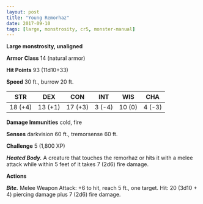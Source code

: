 ```yaml
---
layout: post
title: "Young Remorhaz"
date: 2017-09-10
tags: [large, monstrosity, cr5, monster-manual]
---
```


**Large monstrosity, unaligned**

**Armor Class** 14 (natural armor)

**Hit Points** 93 (11d10+33)

**Speed** 30 ft., burrow 20 ft.

|   STR   |   DEX   |   CON   |   INT   |   WIS   |   CHA   |
|:-----:|:-----:|:-----:|:-----:|:-----:|:-----:|
| 18 (+4) | 13 (+1) | 17 (+3) | 3 (-4) | 10 (0) | 4 (-3) |

**Damage Immunities** cold, fire

**Senses** darkvision 60 ft., tremorsense 60 ft.

**Challenge** 5 (1,800 XP)

***Heated Body.*** A creature that touches the remorhaz or hits it with a melee attack while within 5 feet of it takes 7 (2d6) fire damage.

**Actions**

***Bite.*** Melee Weapon Attack: +6 to hit, reach 5 ft., one target. Hit: 20 (3d10 + 4) piercing damage plus 7 (2d6) fire damage.

